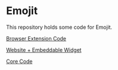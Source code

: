 # Emojit
This repository holds some code for Emojit.

[Browser Extension Code](./extension)

[Website + Embeddable Widget](./site)

[Core Code](./core)
